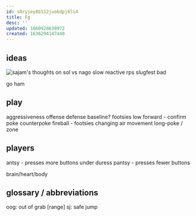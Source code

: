 ```yaml
---
id: s8ryjey8b112juobdpj6li4
title: Fg
desc: ''
updated: 1660928630972
created: 1636294147440
---
```



## ideas
![sajam's thoughts on sol vs nago](https://youtu.be/YEHEVz3rHOY?t=34)
slow
reactive
rps
slugfest
bad

go ham
</p>

## play
aggressiveness
  offense
  defense
baseline?
footsies
  low forward - confirm
  poke
  counterpoke
  fireball - footsies
    changing air movement
long-poke / zone

## players
antsy - presses more buttons under duress
pantsy - presses fewer buttons

brain/heart/body

## glossary / abbreviations
oog: out of grab [range]
sj: safe jump